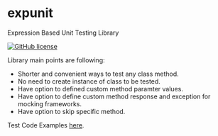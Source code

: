 # expunit
Expression Based Unit Testing Library

[![GitHub license](https://img.shields.io/badge/license-MIT-blue.svg)](https://raw.githubusercontent.com/circleci/circleci-docs/master/LICENSE)

Library main points are following:

* Shorter and convenient ways to test any class method.
* No need to create instance of class to be tested.
* Have option to defined custom method paramter values.
* Have option to define custom method response and exception for mocking frameworks.
* Have option to skip specific method.

Test Code Examples [here](https://github.com/mdaniyalkhan/expunit/blob/master/src/Tester/tests/TesterTests.cs).
